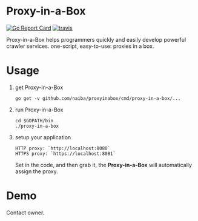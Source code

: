 # Proxy-in-a-Box
[![Go Report Card](https://goreportcard.com/badge/github.com/naiba/proxyinabox)](https://goreportcard.com/report/github.com/naiba/proxyinabox) [![travis](https://travis-ci.com/naiba/proxyinabox.svg?branch=master)](https://travis-ci.com/naiba/proxyinabox)

Proxy-in-a-Box helps programmers quickly and easily develop powerful crawler services. one-script, easy-to-use: proxies in a box.

# Usage
1. get Proxy-in-a-Box
    ```
    go get -v github.com/naiba/proxyinabox/cmd/proxy-in-a-box/...
    ```
2. run Proxy-in-a-Box
    ```
    cd $GOPATH/bin
    ./proxy-in-a-box
    ```
3. setup your application
    ```
    HTTP proxy: `http://localhost:8080`
    HTTPS proxy: `https://localhost:8081`
    ```
    Set in the code, and then grab it, the **Proxy-in-a-Box** will automatically assign the proxy.

# Demo
Contact owner.